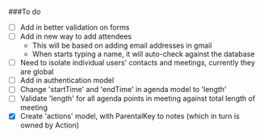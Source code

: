 ###To do

- [ ] Add in better validation on forms
- [ ] Add in new way to add attendees
    - This will be based on adding email addresses in gmail
    - When starts typing a name, it will auto-check against the database
- [ ] Need to isolate individual users' contacts and meetings, currently they are global
- [ ] Add in authentication model
- [ ] Change 'startTime' and 'endTime' in agenda model to 'length'
- [ ] Validate 'length' for all agenda points in meeting against total length of meeting
- [x] Create 'actions' model, with ParentalKey to notes (which in turn is owned by Action)
